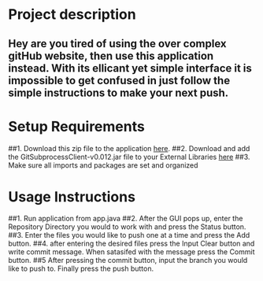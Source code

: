 # Project description
## Hey are you tired of using the over complex gitHub website, then use this application instead. With its ellicant yet simple interface it is impossible to get confused in just follow the simple instructions to make your next push.

# Setup Requirements
##1. Download this zip file to the application [here](https://github.com/Henokk-14/Git-Educated-Challenge-2.git).
##2. Download and add the GitSubprocessClient-v0.012.jar file to your External Libraries [here](https://github.com/CSC109/GitSubprocessClient/releases/tag/v0.0.12)
##3. Make sure all imports and packages are set and organized

# Usage Instructions
##1. Run application from app.java
##2. After the GUI pops up, enter the Repository Directory you would to work with and press the Status button.
##3. Enter the files you would like to push one at a time and press the Add button.
##4. after entering the desired files press the Input Clear button and write commit message. When satasifed with the message press the Commit button.
##5 After pressing the commit button, input the branch you would like to push to. Finally press the push button.